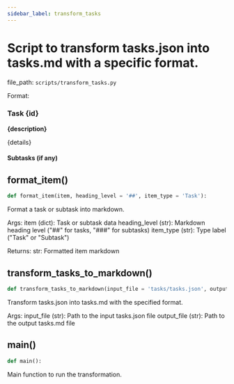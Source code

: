 ```yaml
---
sidebar_label: transform_tasks
---
```


# Script to transform tasks.json into tasks.md with a specific format.

  file_path: `scripts/transform_tasks.py`

Format:
### Task {id}
**{description}**

{details}

#### Subtasks (if any)

## format_item()

```python
def format_item(item, heading_level = '##', item_type = 'Task'):
```

Format a task or subtask into markdown.

Args:
    item (dict): Task or subtask data
    heading_level (str): Markdown heading level ("##" for tasks, "###" for subtasks)
    item_type (str): Type label ("Task" or "Subtask")
    
Returns:
    str: Formatted item markdown

## transform_tasks_to_markdown()

```python
def transform_tasks_to_markdown(input_file = 'tasks/tasks.json', output_file = 'tasks/tasks.md'):
```

Transform tasks.json into tasks.md with the specified format.

Args:
    input_file (str): Path to the input tasks.json file
    output_file (str): Path to the output tasks.md file

## main()

```python
def main():
```

Main function to run the transformation.
